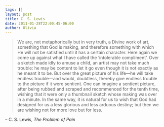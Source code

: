 ```yaml
---
tags: []
layout: post
title: C. S. Lewis
date: 2011-01-28T22:00:45-06:00
author: Olivia
---
```


> We are, not metaphorically but in very truth, a Divine work of art, something that God is making, and therefore something with which He will not be satisfied until it has a certain character. Here again we come up against what I have called the ‘intolerable compliment’. Over a sketch made idly to amuse a child, an artist may not take much trouble: he may be content to let it go even though it is not exactly as he meant it to be. But over the great picture of his life—he will take endless trouble—and would, doubtless, thereby give endless trouble to the picture if it were sentient. One can imagine a sentient picture, after being rubbed and scraped and recommenced for the tenth time, wishing that it were only a thumbnail sketch whose making was over in a minute. In the same way, it is natural for us to wish that God had designed for us a less glorious and less arduous destiny; but then we are wishing not for more love but for less.

– C. S. Lewis, *The Problem of Pain*
